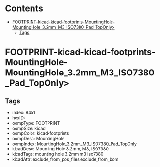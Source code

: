 



Contents
========

* [FOOTPRINT-kicad-kicad-footprints-MountingHole-MountingHole_3.2mm_M3_ISO7380_Pad_TopOnly>](#footprint-kicad-kicad-footprints-mountinghole-mountinghole_32mm_m3_iso7380_pad_toponly)
	* [Tags](#tags)

# FOOTPRINT-kicad-kicad-footprints-MountingHole-MountingHole_3.2mm_M3_ISO7380_Pad_TopOnly>

## Tags

- index: 8451
- hexID: 
- oompType: FOOTPRINT
- oompSize: kicad
- oompColor: kicad-footprints
- oompDesc: MountingHole
- oompIndex: MountingHole_3.2mm_M3_ISO7380_Pad_TopOnly
- kicadDesc: Mounting Hole 3.2mm, M3, ISO7380
- kicadTags: mounting hole 3.2mm m3 iso7380
- kicadAttr: exclude_from_pos_files exclude_from_bom
